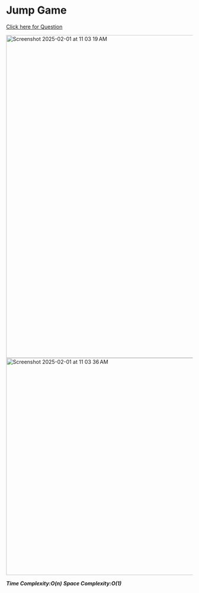 # Jump Game

[Click here for Question](https://leetcode.com/problems/jump-game/description/)


<img width="873" alt="Screenshot 2025-02-01 at 11 03 19 AM" src="https://github.com/user-attachments/assets/2d89d11a-12da-4bbf-b04a-ec0108e3e39e" />

<img width="587" alt="Screenshot 2025-02-01 at 11 03 36 AM" src="https://github.com/user-attachments/assets/a637e9cc-72fc-4e15-be6e-508cb7dd580d" />


***Time Complexity:O(n)***
***Space Complexity:O(1)***
